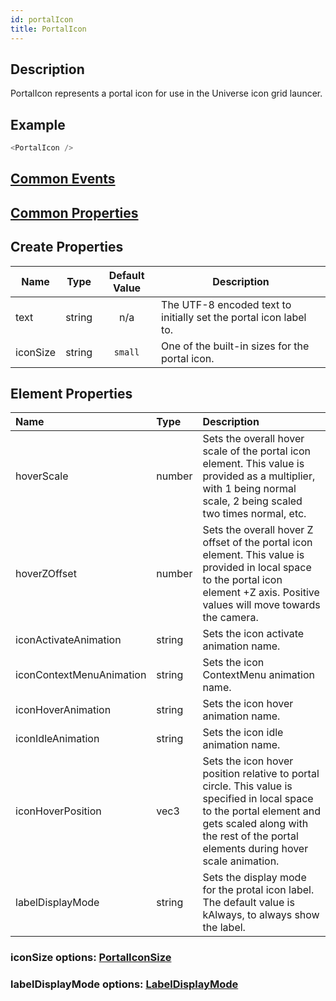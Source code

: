 ```yaml
---
id: portalIcon
title: PortalIcon
---
```

## Description
PortalIcon represents a portal icon for use in the Universe icon grid launcer.

## Example

```javascript
<PortalIcon />
```

## [Common Events](../types/Events.md)

## [Common Properties](../types/Properties.md)

## Create Properties

| Name     | Type   | Default Value | Description                                                       |
| -------- | ------ | :-----------: | ----------------------------------------------------------------- |
| text     | string |      n/a      | The UTF-8 encoded text to initially set the portal icon label to. |
| iconSize | string |    `small`    | One of the built-in sizes for the portal icon.                    |

## Element Properties

| Name                     | Type   | Description                                                                                                                                                                                                   |
| :----------------------- | :----- | :------------------------------------------------------------------------------------------------------------------------------------------------------------------------------------------------------------ |
| hoverScale               | number | Sets the overall hover scale of the portal icon element. This value is provided as a multiplier, with 1 being normal scale, 2 being scaled two times normal, etc.                                             |
| hoverZOffset             | number | Sets the overall hover Z offset of the portal icon element. This value is provided in local space to the portal icon element +Z axis. Positive values will move towards the camera.                           |
| iconActivateAnimation    | string | Sets the icon activate animation name.                                                                                                                                                                        |
| iconContextMenuAnimation | string | Sets the icon ContextMenu animation name.                                                                                                                                                                     |
| iconHoverAnimation       | string | Sets the icon hover animation name.                                                                                                                                                                           |
| iconIdleAnimation        | string | Sets the icon idle animation name.                                                                                                                                                                            |
| iconHoverPosition        | vec3   | Sets the icon hover position relative to portal circle. This value is specified in local space to the portal element and gets scaled along with the rest of the portal elements during hover scale animation. |
| labelDisplayMode         | string | Sets the display mode for the protal icon label. The default value is kAlways, to always show the label.                                                                                                      |

### iconSize options: [PortalIconSize](../types/PortalIconSize.md)

### labelDisplayMode options: [LabelDisplayMode](../types/LabelDisplayMode.md)
